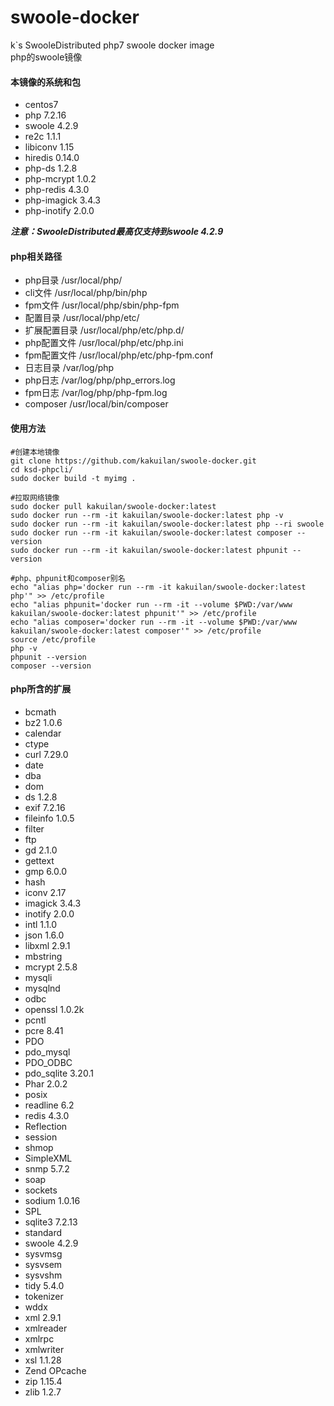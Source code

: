 # swoole-docker
k`s SwooleDistributed php7 swoole docker image   
php的swoole镜像


#### 本镜像的系统和包
- centos7
- php 7.2.16
- swoole 4.2.9
- re2c 1.1.1
- libiconv 1.15
- hiredis 0.14.0
- php-ds 1.2.8
- php-mcrypt 1.0.2
- php-redis 4.3.0
- php-imagick 3.4.3
- php-inotify 2.0.0

***注意：SwooleDistributed最高仅支持到swoole 4.2.9***

#### php相关路径
- php目录 /usr/local/php/
- cli文件 /usr/local/php/bin/php
- fpm文件 /usr/local/php/sbin/php-fpm
- 配置目录 /usr/local/php/etc/
- 扩展配置目录 /usr/local/php/etc/php.d/
- php配置文件 /usr/local/php/etc/php.ini
- fpm配置文件 /usr/local/php/etc/php-fpm.conf
- 日志目录 /var/log/php
- php日志 /var/log/php/php_errors.log
- fpm日志 /var/log/php/php-fpm.log
- composer /usr/local/bin/composer


#### 使用方法
```shell
#创建本地镜像
git clone https://github.com/kakuilan/swoole-docker.git
cd ksd-phpcli/
sudo docker build -t myimg .

#拉取网络镜像
sudo docker pull kakuilan/swoole-docker:latest
sudo docker run --rm -it kakuilan/swoole-docker:latest php -v
sudo docker run --rm -it kakuilan/swoole-docker:latest php --ri swoole
sudo docker run --rm -it kakuilan/swoole-docker:latest composer --version
sudo docker run --rm -it kakuilan/swoole-docker:latest phpunit --version

#php、phpunit和composer别名
echo "alias php='docker run --rm -it kakuilan/swoole-docker:latest php'" >> /etc/profile
echo "alias phpunit='docker run --rm -it --volume $PWD:/var/www kakuilan/swoole-docker:latest phpunit'" >> /etc/profile
echo "alias composer='docker run --rm -it --volume $PWD:/var/www kakuilan/swoole-docker:latest composer'" >> /etc/profile
source /etc/profile
php -v
phpunit --version
composer --version
```

#### php所含的扩展
- bcmath
- bz2 1.0.6
- calendar
- ctype
- curl 7.29.0
- date
- dba
- dom
- ds 1.2.8
- exif 7.2.16
- fileinfo 1.0.5
- filter
- ftp
- gd 2.1.0
- gettext
- gmp 6.0.0
- hash
- iconv 2.17
- imagick 3.4.3
- inotify 2.0.0
- intl 1.1.0
- json 1.6.0
- libxml 2.9.1
- mbstring
- mcrypt 2.5.8
- mysqli
- mysqlnd
- odbc
- openssl 1.0.2k
- pcntl
- pcre 8.41
- PDO
- pdo_mysql
- PDO_ODBC
- pdo_sqlite 3.20.1
- Phar 2.0.2
- posix
- readline 6.2
- redis 4.3.0
- Reflection
- session
- shmop
- SimpleXML
- snmp 5.7.2
- soap
- sockets
- sodium 1.0.16
- SPL
- sqlite3 7.2.13
- standard
- swoole 4.2.9
- sysvmsg
- sysvsem
- sysvshm
- tidy 5.4.0
- tokenizer
- wddx
- xml 2.9.1
- xmlreader
- xmlrpc
- xmlwriter
- xsl 1.1.28
- Zend OPcache
- zip 1.15.4
- zlib 1.2.7

